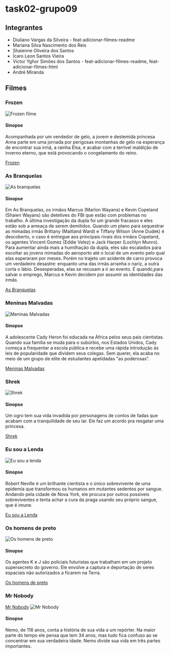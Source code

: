 # task02-grupo09

## Integrantes

- Diuliano Vargas da Silveira - feat-adicionar-filmes-readme
- Mariana Silva Nascimento dos Reis
- Shaienne Oliveira dos Santos
- Ícaro Leon Santos Vieira
- Victor Yghor Simões dos Santos - feat-adicionar-filmes-readme, feat-adicionar-filmes-html
- André Miranda

## Filmes

### Frozen

![Frozen filme](image-1.png)

#### Sinopse

Acompanhada por um vendedor de gelo, a jovem e destemida princesa Anna parte em uma jornada por perigosas montanhas de gelo na esperança de encontrar sua irmã, a rainha Elsa, e acabar com a terrível maldição de inverno eterno, que está provocando o congelamento do reino.

[Frozen](https://www.disneyplus.com/pt-br/movies/frozen-uma-aventura-congelante/4uKGzAJi3ROz)

### As Branquelas

![As branquelas](image-2.png)

#### Sinopse

Em As Branquelas, os irmãos Marcus (Marlon Wayans) e Kevin Copeland (Shawn Wayans) são detetives do FBI que estão com problemas no trabalho. A última investigação da dupla foi um grande fracasso e eles estão sob a ameaça de serem demitidos. Quando um plano para sequestrar as mimadas irmãs Brittany (Maitland Ward) e Tiffany Wilson (Anne Dudek) é descoberto, o caso é entregue aos principais rivais dos irmãos Copeland, os agentes Vincent Gomez (Eddie Velez) e Jack Harper (Lochlyn Munro). Para aumentar ainda mais a humilhação da dupla, eles são escalados para escoltar as jovens mimadas do aeroporto até o local de um evento pelo qual elas esperaram por meses. Porém no trajeto um acidente de carro provoca um verdadeiro desastre: enquanto uma das irmãs arranha o nariz, a outra corta o lábio. Desesperadas, elas se recusam a ir ao evento. É quando,para salvar o emprego, Marcus e Kevin decidem por assumir as identidades das irmãs.

[As Branquelas](https://www.netflix.com/title/60034587)

### Meninas Malvadas

![Meninas Malvadas](image.png)

#### Sinopse

A adolescente Cady Heron foi educada na África pelos seus pais cientistas. Quando sua família se muda para o subúrbio, nos Estados Unidos, Cady começa a frequentar a escola pública e recebe uma rápida introdução às leis de popularidade que dividem seus colegas. Sem querer, ela acaba no meio de um grupo de elite de estudantes apelidadas "as poderosas".

[Meninas Malvadas](https://globoplay.globo.com/meninas-malvadas/t/YhxN8dq7mD/)

### Shrek

![Shrek](image-3.png)

#### Sinopse

Um ogro tem sua vida invadida por personagens de contos de fadas que acabam com a tranquilidade de seu lar. Ele faz um acordo pra resgatar uma princesa.

[Shrek](https://www.netflix.com/title/60020686)

### Eu sou a Lenda

![Eu sou a lenda](image-4.png)

#### Sinopse

Robert Neville é um brilhante cientista e o único sobrevivente de uma epidemia que transformou os humanos em mutantes sedentos por sangue. Andando pela cidade de Nova York, ele procura por outros possíveis sobreviventes e tenta achar a cura da praga usando seu próprio sangue, que é imune.

[Eu sou a Lenda](https://www.netflix.com/title/70060015)

### Os homens de preto

![Os homens de preto](image-5.png)

#### Sinopse

Os agentes K e J são policiais futuristas que trabalham em um projeto supersecreto do governo. Ele envolve a captura e deportação de seres espaciais não autorizados a ficarem na Terra.

[Os homens de preto](https://play.hbomax.com/page/urn:hbo:page:GYWe-bQ10eZEAXwEAAAAe:type:feature?source=googleHBOMAX&action=open)

### Mr Nobody

[Mr Nobody](https://www.primevideo.com/-/pt/detail/MR-NOBODY/0NYKXBILT6Z2GM96WPGZZ0V8L6)
![Mr Nobody](image-6.png)

#### Sinopse

Nemo, de 118 anos, conta a história de sua vida a um repórter. Na maior parte do tempo ele pensa que tem 34 anos, mas tudo fica confuso ao se concentrar em sua verdadeira idade. Nemo divide sua vida em três partes importantes.
